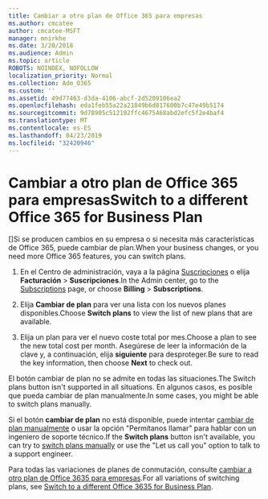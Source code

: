 ```yaml
---
title: Cambiar a otro plan de Office 365 para empresas
ms.author: cmcatee
author: cmcatee-MSFT
manager: mnirkhe
ms.date: 3/20/2018
ms.audience: Admin
ms.topic: article
ROBOTS: NOINDEX, NOFOLLOW
localization_priority: Normal
ms.collection: Adm_O365
ms.custom: ''
ms.assetid: 49d77463-d3da-4106-abcf-2d5209106ea2
ms.openlocfilehash: eda1feb55a22a21849b6d017600b7c47e49b5174
ms.sourcegitcommit: 9d78905c512192ffc4675468abd2efc5f2e4baf4
ms.translationtype: MT
ms.contentlocale: es-ES
ms.lasthandoff: 04/23/2019
ms.locfileid: "32420946"
---
```

# <a name="switch-to-a-different-office-365-for-business-plan"></a><span data-ttu-id="ad6c5-102">Cambiar a otro plan de Office 365 para empresas</span><span class="sxs-lookup"><span data-stu-id="ad6c5-102">Switch to a different Office 365 for Business Plan</span></span>

<span data-ttu-id="ad6c5-103">[]Si se producen cambios en su empresa o si necesita más características de Office 365, puede cambiar de plan.</span><span class="sxs-lookup"><span data-stu-id="ad6c5-103">When your business changes, or you need more Office 365 features, you can switch plans.</span></span>
  
1. <span data-ttu-id="ad6c5-104">En el Centro de administración, vaya a la página [Suscripciones](https://go.microsoft.com/fwlink/p/?linkid=842054) o elija **Facturación** \> **Suscripciones**.</span><span class="sxs-lookup"><span data-stu-id="ad6c5-104">In the Admin center, go to the [Subscriptions](https://go.microsoft.com/fwlink/p/?linkid=842054) page, or choose **Billing** \> **Subscriptions**.</span></span>
    
2. <span data-ttu-id="ad6c5-105">Elija **Cambiar de plan** para ver una lista con los nuevos planes disponibles.</span><span class="sxs-lookup"><span data-stu-id="ad6c5-105">Choose **Switch plans** to view the list of new plans that are available.</span></span> 
    
3. <span data-ttu-id="ad6c5-106">Elija un plan para ver el nuevo coste total por mes.</span><span class="sxs-lookup"><span data-stu-id="ad6c5-106">Choose a plan to see the new total cost per month.</span></span> <span data-ttu-id="ad6c5-107">Asegúrese de leer la información de la clave y, a continuación, elija **siguiente** para desproteger.</span><span class="sxs-lookup"><span data-stu-id="ad6c5-107">Be sure to read the key information, then choose **Next** to check out.</span></span> 
    
<span data-ttu-id="ad6c5-108">El botón cambiar de plan no se admite en todas las situaciones.</span><span class="sxs-lookup"><span data-stu-id="ad6c5-108">The Switch plans button isn't supported in all situations.</span></span> <span data-ttu-id="ad6c5-109">En algunos casos, es posible que pueda cambiar de plan manualmente.</span><span class="sxs-lookup"><span data-stu-id="ad6c5-109">In some cases, you might be able to switch plans manually.</span></span>
  
<span data-ttu-id="ad6c5-110">Si el botón **cambiar de plan** no está disponible, puede intentar [cambiar de plan manualmente](https://support.office.com/article/eb0d0680-5677-41a0-8c46-4b9d47f1c209) o usar la opción "Permítanos llamar" para hablar con un ingeniero de soporte técnico.</span><span class="sxs-lookup"><span data-stu-id="ad6c5-110">If the **Switch plans** button isn't available, you can try to [switch plans manually](https://support.office.com/article/eb0d0680-5677-41a0-8c46-4b9d47f1c209) or use the "Let us call you" option to talk to a support engineer.</span></span> 
  
<span data-ttu-id="ad6c5-111">Para todas las variaciones de planes de conmutación, consulte [cambiar a otro plan de Office 3635 para empresas](https://support.office.com/article/49d77463-d3da-4106-abcf-2d5209106ea2).</span><span class="sxs-lookup"><span data-stu-id="ad6c5-111">For all variations of switching plans, see [Switch to a different Office 3635 for Business Plan](https://support.office.com/article/49d77463-d3da-4106-abcf-2d5209106ea2).</span></span>
  

